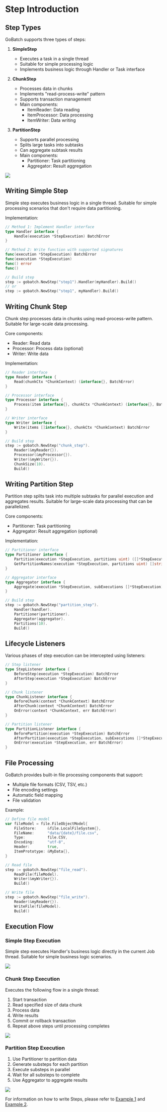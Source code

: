 # Step Introduction

## Step Types

GoBatch supports three types of steps:

1. **SimpleStep**
   - Executes a task in a single thread
   - Suitable for simple processing logic
   - Implements business logic through Handler or Task interface

2. **ChunkStep**
   - Processes data in chunks
   - Implements "read-process-write" pattern
   - Supports transaction management
   - Main components:
     - ItemReader: Data reading
     - ItemProcessor: Data processing
     - ItemWriter: Data writing

3. **PartitionStep**
   - Supports parallel processing
   - Splits large tasks into subtasks
   - Can aggregate subtask results
   - Main components:
     - Partitioner: Task partitioning
     - Aggregator: Result aggregation

![](../images/step.png)

## Writing Simple Step

Simple step executes business logic in a single thread. Suitable for simple processing scenarios that don't require data partitioning.

Implementation:
```go
// Method 1: Implement Handler interface
type Handler interface {
    Handle(execution *StepExecution) BatchError
}

// Method 2: Write function with supported signatures
func(execution *StepExecution) BatchError
func(execution *StepExecution)
func() error
func()

// Build step
step := gobatch.NewStep("step1").Handler(myHandler).Build()
// or
step := gobatch.NewStep("step1", myHandler).Build()
```

## Writing Chunk Step

Chunk step processes data in chunks using read-process-write pattern. Suitable for large-scale data processing.

Core components:
- Reader: Read data
- Processor: Process data (optional)
- Writer: Write data

Implementation:
```go
// Reader interface
type Reader interface {
    Read(chunkCtx *ChunkContext) (interface{}, BatchError)
}

// Processor interface
type Processor interface {
    Process(item interface{}, chunkCtx *ChunkContext) (interface{}, BatchError)
}

// Writer interface
type Writer interface {
    Write(items []interface{}, chunkCtx *ChunkContext) BatchError
}

// Build step
step := gobatch.NewStep("chunk_step").
    Reader(&myReader{}).
    Processor(&myProcessor{}).
    Writer(&myWriter{}).
    ChunkSize(10).
    Build()
```

## Writing Partition Step

Partition step splits task into multiple subtasks for parallel execution and aggregates results. Suitable for large-scale data processing that can be parallelized.

Core components:
- Partitioner: Task partitioning
- Aggregator: Result aggregation (optional)

Implementation:
```go
// Partitioner interface
type Partitioner interface {
    Partition(execution *StepExecution, partitions uint) ([]*StepExecution, BatchError)
    GetPartitionNames(execution *StepExecution, partitions uint) []string
}

// Aggregator interface
type Aggregator interface {
    Aggregate(execution *StepExecution, subExecutions []*StepExecution) BatchError
}

// Build step
step := gobatch.NewStep("partition_step").
    Handler(handler).
    Partitioner(partitioner).
    Aggregator(aggregator).
    Partitions(10).
    Build()
```

## Lifecycle Listeners

Various phases of step execution can be intercepted using listeners:

```go
// Step listener
type StepListener interface {
    BeforeStep(execution *StepExecution) BatchError
    AfterStep(execution *StepExecution) BatchError
}

// Chunk listener
type ChunkListener interface {
    BeforeChunk(context *ChunkContext) BatchError
    AfterChunk(context *ChunkContext) BatchError
    OnError(context *ChunkContext, err BatchError)
}

// Partition listener
type PartitionListener interface {
    BeforePartition(execution *StepExecution) BatchError
    AfterPartition(execution *StepExecution, subExecutions []*StepExecution) BatchError
    OnError(execution *StepExecution, err BatchError)
}
```

## File Processing

GoBatch provides built-in file processing components that support:
- Multiple file formats (CSV, TSV, etc.)
- File encoding settings
- Automatic field mapping
- File validation

Example:
```go
// Define file model
var fileModel = file.FileObjectModel{
    FileStore:     &file.LocalFileSystem{},
    FileName:      "data/{date}/file.csv",
    Type:          file.CSV,
    Encoding:      "utf-8",
    Header:        true,
    ItemPrototype: &MyData{},
}

// Read file
step := gobatch.NewStep("file_read").
    ReadFile(fileModel).
    Writer(&myWriter{}).
    Build()

// Write file
step := gobatch.NewStep("file_write").
    Reader(&myReader{}).
    WriteFile(fileModel).
    Build()
```

## Execution Flow

### Simple Step Execution
Simple step executes Handler's business logic directly in the current Job thread. Suitable for simple business logic scenarios.

![](../images/exec_simple_step.png)

### Chunk Step Execution
Executes the following flow in a single thread:
1. Start transaction
2. Read specified size of data chunk
3. Process data
4. Write results
5. Commit or rollback transaction
6. Repeat above steps until processing completes

![](../images/exec_chunk_step.png)

### Partition Step Execution
1. Use Partitioner to partition data
2. Generate substeps for each partition
3. Execute substeps in parallel
4. Wait for all substeps to complete
5. Use Aggregator to aggregate results

![](../images/exec_partition_step.png)

For information on how to write Steps, please refer to [Example 1](usage_examples.md) and [Example 2](file_examples.md).